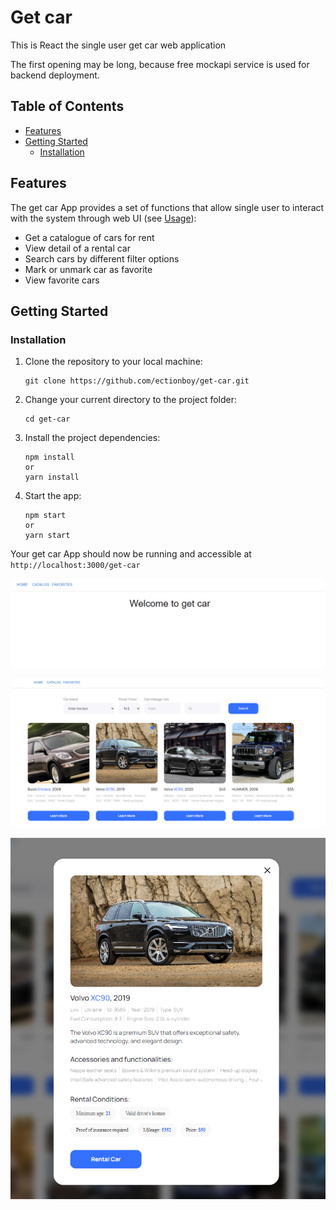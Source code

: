 # Get car

This is React the single user get car web application

The first opening may be long, because free mockapi service is used for backend
deployment.

## Table of Contents

- [Features](#features)
- [Getting Started](#getting-started)
  - [Installation](#installation)

## <a id="features">Features</a>

The get car App provides a set of functions that allow single user to
interact with the system through web UI (see [Usage](#usage)):

- Get a catalogue of cars for rent
- View detail of a rental car
- Search cars by different filter options
- Mark or unmark car as favorite
- View favorite cars

## <a id="getting-started">Getting Started</a>

### <a id="installation">Installation</a>

1. Clone the repository to your local machine:
   ```
   git clone https://github.com/ectionboy/get-car.git
   ```
2. Change your current directory to the project folder:
   ```
   cd get-car
   ```
3. Install the project dependencies:
   ```
   npm install
   or
   yarn install
   ```
4. Start the app:
   ```
   npm start
   or
   yarn start
   ```

Your get car App should now be running and accessible at
`http://localhost:3000/get-car`

![Main page](img-1.png)

![Page for rent](img-2.png)

![Information about the car](img-3.png)

